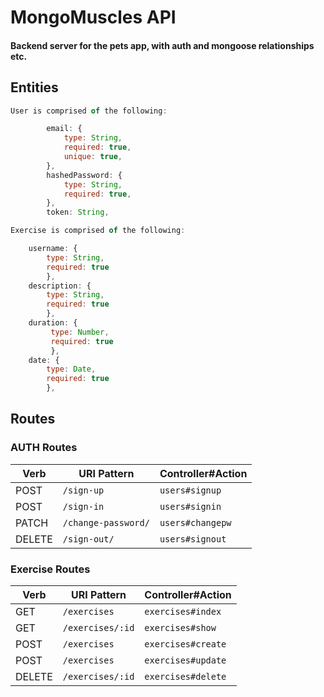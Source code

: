 # MongoMuscles API 

#### Backend server for the pets app, with auth and mongoose relationships etc.

## Entities 

```js
User is comprised of the following:

		email: {
			type: String,
			required: true,
			unique: true,
		},
		hashedPassword: {
			type: String,
			required: true,
		},
		token: String,
```

```js
Exercise is comprised of the following:

    username: { 
        type: String, 
        required: true 
        },
    description: { 
        type: String, 
        required: true 
        },
    duration: {
         type: Number, 
         required: true 
         },
    date: { 
        type: Date, 
        required: true 
        },

```




## Routes 

### AUTH Routes

| Verb   | URI Pattern            | Controller#Action |
|--------|------------------------|-------------------|
| POST   | `/sign-up`             | `users#signup`    |
| POST   | `/sign-in`             | `users#signin`    |
| PATCH  | `/change-password/` | `users#changepw`  |
| DELETE | `/sign-out/`        | `users#signout`   |


### Exercise Routes

| Verb   | URI Pattern            | Controller#Action |
|--------|------------------------|-------------------|
| GET   | `/exercises`             | `exercises#index`    |
| GET   | `/exercises/:id`             | `exercises#show`    |
| POST   | `/exercises`             | `exercises#create`    |
| POST  | `/exercises` | `exercises#update`  |
| DELETE | `/exercises/:id`         | `exercises#delete`   |